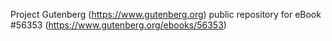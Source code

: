 Project Gutenberg (https://www.gutenberg.org) public repository for
eBook #56353 (https://www.gutenberg.org/ebooks/56353)
